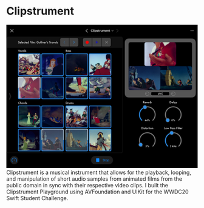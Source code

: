 # Clipstrument
![Clipstrument Screenshot](Clipstrument%20Main%20Screenshot.jpeg)
Clipstrument is a musical instrument that allows for the playback, looping, and manipulation of short audio samples from animated films from the public domain in sync with their respective video clips. I built the Clipstrument Playground using AVFoundation and UIKit for the WWDC20 Swift Student Challenge.
